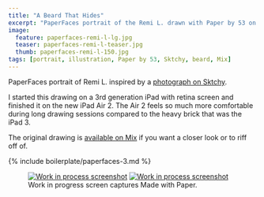 ```yaml
---
title: "A Beard That Hides"
excerpt: "PaperFaces portrait of the Remi L. drawn with Paper by 53 on an iPad."
image: 
  feature: paperfaces-remi-l-lg.jpg
  teaser: paperfaces-remi-l-teaser.jpg
  thumb: paperfaces-remi-l-150.jpg
tags: [portrait, illustration, Paper by 53, Sktchy, beard, Mix]
---
```


PaperFaces portrait of Remi L. inspired by a [photograph on Sktchy](http://sktchy.com/wIZBLC).

I started this drawing on a 3rd generation iPad with retina screen and finished it on the new iPad Air 2. The Air 2 feels so much more comfortable during long drawing sessions compared to the heavy brick that was the iPad 3.

The original drawing is [available on Mix](https://mix.fiftythree.com/11098-Michael-Rose/513427) if you want a closer look or to riff off of.

{% include boilerplate/paperfaces-3.md %}

<figure class="half">
  <a href="{{ site.url }}/assets/images/paperfaces-remi-l-process-1-lg.jpg"><img src="{{ site.url }}/assets/images/paperfaces-remi-l-process-1-600.jpg" alt="Work in process screenshot"></a>
  <a href="{{ site.url }}/assets/images/paperfaces-remi-l-process-2-lg.jpg"><img src="{{ site.url }}/assets/images/paperfaces-remi-l-process-2-600.jpg" alt="Work in process screenshot"></a>
  <figcaption>Work in progress screen captures Made with Paper.</figcaption>
</figure>
